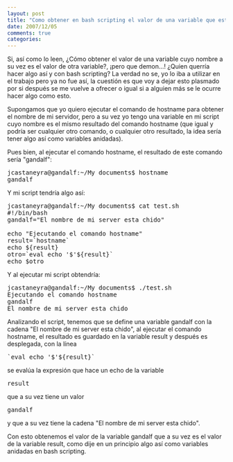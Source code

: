 ```yaml
---
layout: post
title: "Como obtener en bash scripting el valor de una variable que está como valor de otra variable"
date: 2007/12/05
comments: true
categories: 
---
```


Si, así como lo leen, ¿Cómo obtener el valor de una variable cuyo nombre a su vez es el valor de otra variable?, ¡pero que demon...! ¿Quien querría hacer algo así y con bash scripting? La verdad no se, yo lo iba a utilizar en el trabajo pero ya no fue así, la cuestión es que voy a dejar esto plasmado por si después se me vuelve a ofrecer o igual si a alguien más se le ocurre hacer algo como esto.

Supongamos que yo quiero ejecutar el comando de hostname para obtener el nombre de mi servidor, pero a su vez yo tengo una variable en mi script cuyo nombre es el mismo resultado del comando hostname (que igual y podría ser cualquier otro comando, o cualquier otro resultado, la idea sería tener algo así como variables anidadas).

Pues bien, al ejecutar el comando hostname, el resultado de este comando sería "gandalf":
<pre lang="bash">jcastaneyra@gandalf:~/My documents$ hostname
gandalf</pre>
Y mi script tendría algo así:
<pre  lang="bash">jcastaneyra@gandalf:~/My documents$ cat test.sh
#!/bin/bash
gandalf="El nombre de mi server esta chido"

echo "Ejecutando el comando hostname"
result=`hostname`
echo ${result}
otro=`eval echo '$'${result}`
echo $otro</pre>
Y al ejecutar mi script obtendría:
<pre  lang="bash">jcastaneyra@gandalf:~/My documents$ ./test.sh
Ejecutando el comando hostname
gandalf
El nombre de mi server esta chido</pre>
Analizando el script, tenemos que se define una variable gandalf con la cadena "El nombre de mi server esta chido", al ejecutar el comando hostname, el resultado es guardado en la variable result y después es desplegada, con la línea
<pre  lang="bash">`eval echo '$'${result}`</pre>
se evalúa la expresión que hace un echo de la variable
<pre  lang="bash">result</pre>
que a su vez tiene un valor
<pre  lang="bash">gandalf</pre>
y que a su vez tiene la cadena "El nombre de mi server esta chido".

Con esto obtenemos el valor de la variable gandalf que a su vez es el valor de la variable result, como dije en un principio algo así como variables anidadas en bash scripting.
